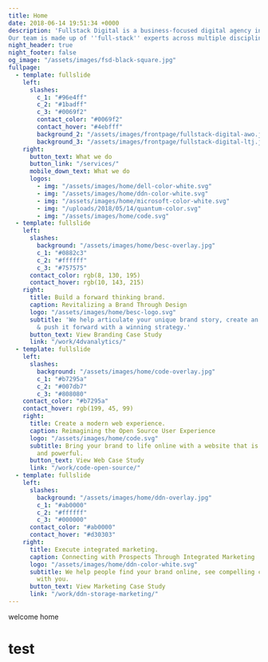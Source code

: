 ```yaml
---
title: Home
date: 2018-06-14 19:51:34 +0000
description: 'Fullstack Digital is a business-focused digital agency in Los Angeles.
Our team is made up of ''full-stack'' experts across multiple disciplines.'
night_header: true
night_footer: false
og_image: "/assets/images/fsd-black-square.jpg"
fullpage:
  - template: fullslide
    left: 
      slashes:
        c_1: "#96e4ff"
        c_2: "#1badff"
        c_3: "#0069f2"
        contact_color: "#0069f2"
        contact_hover: "#4ebfff"
        background_2: "/assets/images/frontpage/fullstack-digital-awo.jpg"
        background_3: "/assets/images/frontpage/fullstack-digital-ltj.jpg"        
    right:
      button_text: What we do
      button_link: "/services/"
      mobile_down_text: What we do
      logos:
        - img: "/assets/images/home/dell-color-white.svg"
        - img: "/assets/images/home/ddn-color-white.svg"
        - img: "/assets/images/home/microsoft-color-white.svg"
        - img: "/uploads/2018/05/14/quantum-color.svg"
        - img: "/assets/images/home/code.svg"
  - template: fullslide
    left: 
      slashes:
        background: "/assets/images/home/besc-overlay.jpg"
        c_1: "#0882c3"
        c_2: "#ffffff"
        c_3: "#757575"
      contact_color: rgb(8, 130, 195)
      contact_hover: rgb(10, 143, 215)
    right:
      title: Build a forward thinking brand.
      caption: Revitalizing a Brand Through Design
      logo: "/assets/images/home/besc-logo.svg"
      subtitle: 'We help articulate your unique brand story, create an innovative identity
        & push it forward with a winning strategy.'
      button_text: View Branding Case Study
      link: "/work/4dvanalytics/"
  - template: fullslide
    left: 
      slashes:
        background: "/assets/images/home/code-overlay.jpg"
        c_1: "#b7295a"
        c_2: "#007db7"
        c_3: "#808080"
    contact_color: "#b7295a"
    contact_hover: rgb(199, 45, 99)
    right:
      title: Create a modern web experience.
      caption: Reimagining the Open Source User Experience
      logo: "/assets/images/home/code.svg"
      subtitle: Bring your brand to life online with a website that is useful, stunning,
        and powerful.
      button_text: View Web Case Study
      link: "/work/code-open-source/"
  - template: fullslide
    left:
      slashes:
        background: "/assets/images/home/ddn-overlay.jpg"
        c_1: "#ab0000"
        c_2: "#ffffff"
        c_3: "#000000"
      contact_color: "#ab0000"
      contact_hover: "#d30303"
    right:
      title: Execute integrated marketing.
      caption: Connecting with Prospects Through Integrated Marketing
      logo: "/assets/images/home/ddn-color-white.svg"
      subtitle: We help people find your brand online, see compelling content, and engage
        with you.
      button_text: View Marketing Case Study
      link: "/work/ddn-storage-marketing/"
---
```

welcome home
# test